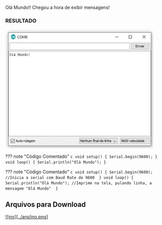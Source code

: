 Olá Mundo!! Chegou a hora de exibir mensagens!

### RESULTADO

![Modelo esquemático][proj7png]

??? note "Código Comentado"
    ```c
    void setup() {
      Serial.begin(9600);
    }
    void loop() {
      Serial.println("Olá Mundo");
    }
    ```

??? note "Código Comentado"
    ```c
    void setup() {
      Serial.begin(9600); //Inicia a serial com Baud Rate de 9600 
    }
    void loop() {
      Serial.println("Olá Mundo"); //Imprime na tela, pulando linha, a mensagem "Olá Mundo" 
    }
    ```

## Arquivos para Download

[![ino][../arq/ino.png]][proj7ino]




[proj7png]: ../arq/proj7.png
[proj7ino]: ../arq/proj7.ino
